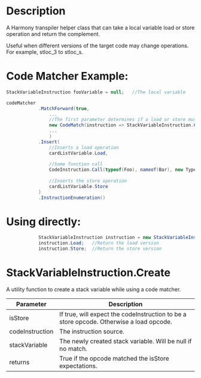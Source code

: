 # Description 
A Harmony transpiler helper class that can take a local variable load or store operation and return the complement.

Useful when different versions of the target code may change operations.  For example, stloc_3 to stloc_s.

# Code Matcher Example:

```csharp
StackVariableInstruction fooVariable = null;   //The local variable

codeMatcher
            .MatchForward(true,
                ...
                //The first parameter determines if a load or store must be matched.
                new CodeMatch(instruction => StackVariableInstruction.Create(true, instruction, out cardListVariable))
                ...
                )
            .Insert(
                //Inserts a load operation
                cardListVariable.Load,
                
                //Some function call
                CodeInstruction.Call(typeof(Foo), nameof(Bar), new Type[] { typeof(List<Fizz>) }),  
                
                //Inserts the store operation
                cardListVariable.Store
            )
            .InstructionEnumeration()
```
# Using directly:
```csharp
            StackVariableInstruction instruction = new StackVariableInstruction(new CodeInstruction(OpCodes.Stloc_2));
            instruction.Load;   //Return the load version
            instruction.Store;  //Return the store version
```


# StackVariableInstruction.Create

A utility function to create a stack variable while using a code matcher.

|Parameter|Description|
|--|--|
|isStore|If true, will expect the codeInstruction to be a store opcode.  Otherwise a load opcode.|
|codeInstruction|The instruction source.|
|stackVariable|The newly created stack variable.  Will be null if no match.|
|returns|True if the opcode matched the isStore expectations.|

